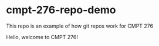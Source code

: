 # cmpt-276-repo-demo
This repo is an example of how git repos work for CMPT 276

Hello, welcome to CMPT 276!

